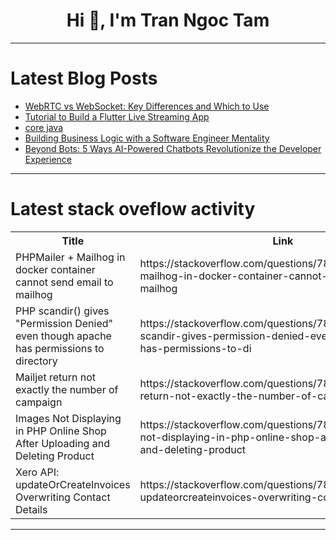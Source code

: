 <h1 align="center">Hi 👋, I'm Tran Ngoc Tam</h1>

---

# Latest Blog Posts 
<!-- BLOG-POST-LIST:START -->
- [WebRTC vs WebSocket: Key Differences and Which to Use](https://dev.to/stephen568hub/webrtc-vs-websocket-key-differences-and-which-to-use-20bi)
- [Tutorial to Build a Flutter Live Streaming App](https://dev.to/stephen568hub/tutorial-to-build-a-flutter-live-streaming-app-5bfh)
- [core java](https://dev.to/sahithi_puppala/core-java-4ch6)
- [Building Business Logic with a Software Engineer Mentality](https://dev.to/jaloplo/building-business-logic-with-a-software-engineer-mentality-eaa)
- [Beyond Bots: 5 Ways AI-Powered Chatbots Revolutionize the Developer Experience](https://dev.to/swati1267/beyond-bots-5-ways-ai-powered-chatbots-revolutionize-the-developer-experience-3a1b)
<!-- BLOG-POST-LIST:END -->

---

# Latest stack oveflow activity
<table>
  <tr><th>Title</th><th>Link</th></tr>
  <!-- STACKOVERFLOW:START --><tr><td>PHPMailer + Mailhog in docker container cannot send email to mailhog</td><td>https://stackoverflow.com/questions/78680698/phpmailer-mailhog-in-docker-container-cannot-send-email-to-mailhog</td></tr><tr><td>PHP scandir&lpar;&rpar; gives &quot;Permission Denied&quot; even though apache has permissions to directory</td><td>https://stackoverflow.com/questions/78680624/php-scandir-gives-permission-denied-even-though-apache-has-permissions-to-di</td></tr><tr><td>Mailjet return not exactly the number of campaign</td><td>https://stackoverflow.com/questions/78680582/mailjet-return-not-exactly-the-number-of-campaign</td></tr><tr><td>Images Not Displaying in PHP Online Shop After Uploading and Deleting Product</td><td>https://stackoverflow.com/questions/78680505/images-not-displaying-in-php-online-shop-after-uploading-and-deleting-product</td></tr><tr><td>Xero API: updateOrCreateInvoices Overwriting Contact Details</td><td>https://stackoverflow.com/questions/78680377/xero-api-updateorcreateinvoices-overwriting-contact-details</td></tr><!-- STACKOVERFLOW:END -->
</table>

---


